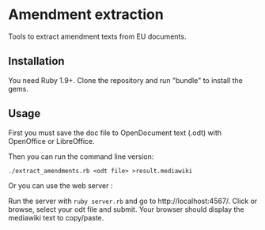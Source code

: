 Amendment extraction
====================

Tools to extract amendment texts from EU documents.

Installation
------------

You need Ruby 1.9+.
Clone the repository and run "bundle" to install the gems.

Usage
-----

First you must save the doc file to OpenDocument text (.odt) with OpenOffice or LibreOffice.

Then you can run the command line version:

    ./extract_amendments.rb <odt file> >result.mediawiki


Or you can use the web server :

Run the server with `ruby server.rb` and go to http://localhost:4567/. Click or browse, select your odt file and submit. Your browser should display the mediawiki text to copy/paste.

